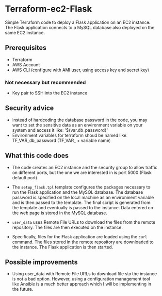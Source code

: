 # Terraform-ec2-Flask
Simple Terraform code to deploy a Flask application on an EC2 instance. The Flask application connects to a MySQL database also deployed on the same EC2 instance.

## Prerequisites
- Terraform
- AWS Account
- AWS CLI (configure with AMI user, using access key and secret key)
### Not necessary but recommended
- Key pair to SSH into the EC2 instance

## Security advice
- Instead of hardcoding the database password in the code, you may want to set the sensitive data as an environment variable on your system and access it like: '${var.db_password}'
- Environment variables for terraform shoud be named like: TF_VAR_db_password (TF_VAR_ + variable name)

## What this code does
- The code creates an EC2 instance and the security group to allow traffic on different ports, but the one we are interested in is port 5000 (Flask default port)
- The `setup_flask.tpl` template configures the packages necessary to run the Flask application and the MySQL database. The database password is specified on the local machine as an environment variable and is then passed to the template. The final script is generated from the template and eventually is passed to the instance. Data entered on the web page is stored in the MySQL database.

- `user_data` uses Remote File URLs to download the files from the remote repository. The files are then executed on the instance.
- Specifically, files for the Flask application are loaded using the `curl` command. The files stored in the remote repository are downloaded to the instance. The Flask application is then started.

## Possible improvements

- Using user_data with Remote File URLs to download file sto the instance is not a bad option. However, using a configuration management tool like Ansible is a much better approach which I will be implementing in the future.